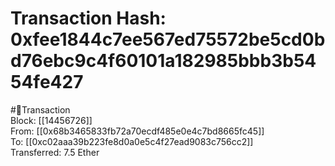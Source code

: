 
Transaction Hash: 0xfee1844c7ee567ed75572be5cd0bd76ebc9c4f60101a182985bbb3b5454fe427
====================================================================================
  
#💸Transaction  
Block: [[14456726]]  
From: [[0x68b3465833fb72a70ecdf485e0e4c7bd8665fc45]]  
To: [[0xc02aaa39b223fe8d0a0e5c4f27ead9083c756cc2]]  
Transferred: 7.5 Ether